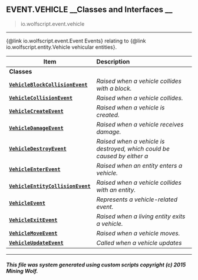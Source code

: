 ## EVENT.VEHICLE __Classes and Interfaces __

>io.wolfscript.event.vehicle

---

{@link io.wolfscript.event.Event Events} relating to {@link io.wolfscript.entity.Vehicle vehicular entities}.

Item | Description   
--- | :--- 
__Classes__|
__[`VehicleBlockCollisionEvent`](VehicleBlockCollisionEvent.md)__ | _Raised when a vehicle collides with a block._ 
__[`VehicleCollisionEvent`](VehicleCollisionEvent.md)__ | _Raised when a vehicle collides._ 
__[`VehicleCreateEvent`](VehicleCreateEvent.md)__ | _Raised when a vehicle is created._ 
__[`VehicleDamageEvent`](VehicleDamageEvent.md)__ | _Raised when a vehicle receives damage._ 
__[`VehicleDestroyEvent`](VehicleDestroyEvent.md)__ | _Raised when a vehicle is destroyed, which could be caused by either a_ 
__[`VehicleEnterEvent`](VehicleEnterEvent.md)__ | _Raised when an entity enters a vehicle._ 
__[`VehicleEntityCollisionEvent`](VehicleEntityCollisionEvent.md)__ | _Raised when a vehicle collides with an entity._ 
__[`VehicleEvent`](VehicleEvent.md)__ | _Represents a vehicle-related event._ 
__[`VehicleExitEvent`](VehicleExitEvent.md)__ | _Raised when a living entity exits a vehicle._ 
__[`VehicleMoveEvent`](VehicleMoveEvent.md)__ | _Raised when a vehicle moves._ 
__[`VehicleUpdateEvent`](VehicleUpdateEvent.md)__ | _Called when a vehicle updates_ 



---



##### This file was system generated using custom scripts copyright (c) 2015 Mining Wolf.
	

